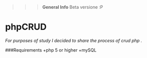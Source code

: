 >>> **General Info** Beta versione :P

# phpCRUD
_For purposes of study I decided to share the process of crud php ._

###Requirements
+php 5 or higher
+mySQL 
